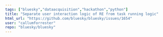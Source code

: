 ```yaml
---
tags: ["bluesky","dataacquisition","hackathon","python"]
title: "Separate user interaction logic of RE from task running logic"
html_url: "https://github.com/bluesky/bluesky/issues/1654"
user: "callumforrester"
repo: "bluesky/bluesky"
---
```


